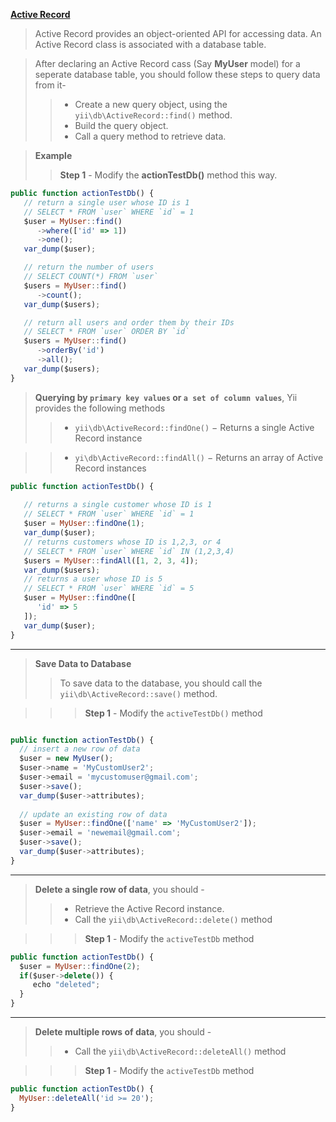 **[Active Record](https://www.tutorialspoint.com/yii/yii_active_record.htm)**

> Active Record provides an object-oriented API for accessing data. An Active Record class is associated with a database table.

> After declaring an Active Record cass (Say **MyUser** model) for a seperate database table, you should follow these steps to query data from it-
>> * Create a new query object, using the `yii\db\ActiveRecord::find()` method.
>> * Build the query object.
>> * Call a query method to retrieve data.

> **Example**
>> **Step 1** - Modify the **actionTestDb()** method this way.
```javascript
public function actionTestDb() {
   // return a single user whose ID is 1
   // SELECT * FROM `user` WHERE `id` = 1
   $user = MyUser::find()
      ->where(['id' => 1])
      ->one();
   var_dump($user);

   // return the number of users
   // SELECT COUNT(*) FROM `user`
   $users = MyUser::find()
      ->count();
   var_dump($users);

   // return all users and order them by their IDs
   // SELECT * FROM `user` ORDER BY `id`
   $users = MyUser::find()
      ->orderBy('id')
      ->all();
   var_dump($users);
}
```

> **Querying by `primary key values` or `a set of column values`**, Yii provides the following methods
>> * `yii\db\ActiveRecord::findOne()` − Returns a single Active Record instance

>> * `yi\db\ActiveRecord::findAll()` − Returns an array of Active Record instances

```javascript
public function actionTestDb() {
    
   // returns a single customer whose ID is 1
   // SELECT * FROM `user` WHERE `id` = 1
   $user = MyUser::findOne(1);
   var_dump($user);
   // returns customers whose ID is 1,2,3, or 4
   // SELECT * FROM `user` WHERE `id` IN (1,2,3,4)
   $users = MyUser::findAll([1, 2, 3, 4]);
   var_dump($users);
   // returns a user whose ID is 5
   // SELECT * FROM `user` WHERE `id` = 5
   $user = MyUser::findOne([
      'id' => 5
   ]);
   var_dump($user);
}
```
 ---
 >**Save Data to Database**
 >> To save data to the database, you should call the `yii\db\ActiveRecord::save()` method.

 >>> **Step 1** - Modify the `activeTestDb()` method 
 ```javascript

public function actionTestDb() {
   // insert a new row of data
   $user = new MyUser();
   $user->name = 'MyCustomUser2';
   $user->email = 'mycustomuser@gmail.com';
   $user->save();
   var_dump($user->attributes);
   
   // update an existing row of data
   $user = MyUser::findOne(['name' => 'MyCustomUser2']);
   $user->email = 'newemail@gmail.com';
   $user->save();
   var_dump($user->attributes);
}
 ```

 ---
 >**Delete a single row of data**, you should -
 >> * Retrieve the Active Record instance.
 >> * Call the `yii\db\ActiveRecord::delete()` method

 >>> **Step 1** - Modify the `activeTestDb` method

 ```javascript
public function actionTestDb() {
   $user = MyUser::findOne(2);
   if($user->delete()) {
      echo "deleted";
   } 
}
 ```

 ---
 >**Delete multiple rows of data**, you should -
 >> * Call the `yii\db\ActiveRecord::deleteAll()` method

 >>> **Step 1** - Modify the `activeTestDb` method

 ```javascript
public function actionTestDb() {
   MyUser::deleteAll('id >= 20');
}